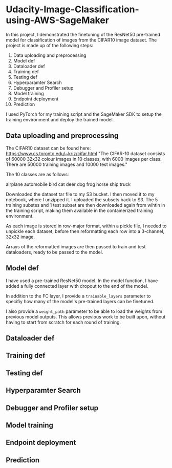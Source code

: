 # Udacity-Image-Classification-using-AWS-SageMaker

In this project, I demonstrated the finetuning of the ResNet50 pre-trained model for classification of images from the CIFAR10 image dataset. 
The project is made up of the following steps:

1. Data uploading and preprocessing
2. Model def
3. Dataloader def
4. Training def
5. Testing def
6. Hyperparamter Search
7. Debugger and Profiler setup
8. Model training
9. Endpoint deployment
10. Prediction

I used PyTorch for my training script and the SageMaker SDK to setup the training environment and deploy the trained model. 

## Data uploading and preprocessing

The CIFAR10 dataset can be found here: https://www.cs.toronto.edu/~kriz/cifar.html
"The CIFAR-10 dataset consists of 60000 32x32 colour images in 10 classes, with 6000 images per class. There are 50000 training images and 10000 test images."

The 10 classes are as follows:

airplane
automobile
bird
cat
deer
dog
frog
horse
ship
truck

Downloaded the dataset tar file to my S3 bucket. I then moved it to my notebook, where I unzipped it. I uploaded the subsets back to S3. 
The 5 training substes and 1 test subset are then downloaded again from wihtin in the training script, making them available in the containerized training environment. 

As each image is stored in row-major format, within a pickle file, I needed to unpickle each dataset, before then reformatting each row into a 3-channel, 32x32 image. 

Arrays of the reformatted images are then passed to train and test dataloaders, ready to be passed to the model.

## Model def

I have used a pre-trained ResNet50 model. 
In the model function, I have added a fully connected layer with dropout to the end of the model.

In addition to the FC layer, I provide a `trainable_layers` parameter to specifiy how many of the model's pre-trained layers can be finetuned. 

I also provide a `weight_path` parameter to be able to load the weights from previous model outputs. This allows previous work to be built upon, without having to start from scratch for each round of training. 

## Dataloader def


## Training def
## Testing def
## Hyperparamter Search
## Debugger and Profiler setup
## Model training
## Endpoint deployment
## Prediction
